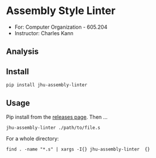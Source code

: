 # Assembly Style Linter

- For: Computer Organization - 605.204
- Instructor: Charles Kann

## Analysis


## Install

```
pip install jhu-assembly-linter
```

## Usage

Pip install from the [releases page](https://github.com/LogstonGradSchool/JhuAssemblyStyleLinter/releases). Then ...

```
jhu-assembly-linter ./path/to/file.s
```

For a whole directory:

```
find . -name "*.s" | xargs -I{} jhu-assembly-linter  {}
```
